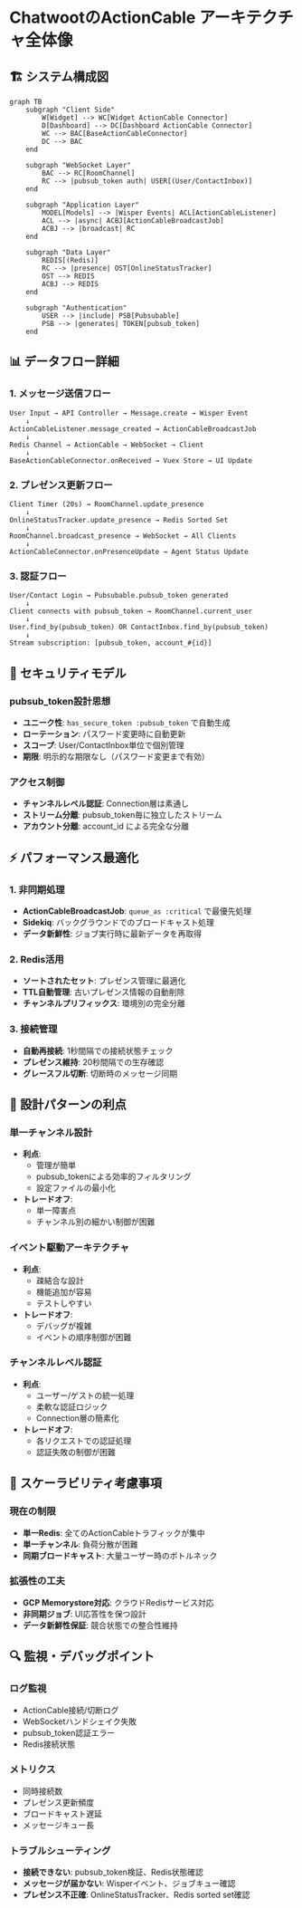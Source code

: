 # ChatwootのActionCable アーキテクチャ全体像

## 🏗️ システム構成図

```mermaid
graph TB
    subgraph "Client Side"
        W[Widget] --> WC[Widget ActionCable Connector]
        D[Dashboard] --> DC[Dashboard ActionCable Connector]
        WC --> BAC[BaseActionCableConnector]
        DC --> BAC
    end
    
    subgraph "WebSocket Layer"
        BAC --> RC[RoomChannel]
        RC --> |pubsub_token auth| USER[(User/ContactInbox)]
    end
    
    subgraph "Application Layer"
        MODEL[Models] --> |Wisper Events| ACL[ActionCableListener]
        ACL --> |async| ACBJ[ActionCableBroadcastJob]
        ACBJ --> |broadcast| RC
    end
    
    subgraph "Data Layer"
        REDIS[(Redis)]
        RC --> |presence| OST[OnlineStatusTracker]
        OST --> REDIS
        ACBJ --> REDIS
    end
    
    subgraph "Authentication"
        USER --> |include| PSB[Pubsubable]
        PSB --> |generates| TOKEN[pubsub_token]
    end
```

## 📊 データフロー詳細

### 1. メッセージ送信フロー
```
User Input → API Controller → Message.create → Wisper Event
    ↓
ActionCableListener.message_created → ActionCableBroadcastJob
    ↓
Redis Channel → ActionCable → WebSocket → Client
    ↓
BaseActionCableConnector.onReceived → Vuex Store → UI Update
```

### 2. プレゼンス更新フロー
```
Client Timer (20s) → RoomChannel.update_presence
    ↓
OnlineStatusTracker.update_presence → Redis Sorted Set
    ↓
RoomChannel.broadcast_presence → WebSocket → All Clients
    ↓
ActionCableConnector.onPresenceUpdate → Agent Status Update
```

### 3. 認証フロー
```
User/Contact Login → Pubsubable.pubsub_token generated
    ↓
Client connects with pubsub_token → RoomChannel.current_user
    ↓
User.find_by(pubsub_token) OR ContactInbox.find_by(pubsub_token)
    ↓
Stream subscription: [pubsub_token, account_#{id}]
```

## 🔐 セキュリティモデル

### pubsub_token設計思想
- **ユニーク性**: `has_secure_token :pubsub_token` で自動生成
- **ローテーション**: パスワード変更時に自動更新
- **スコープ**: User/ContactInbox単位で個別管理
- **期限**: 明示的な期限なし（パスワード変更まで有効）

### アクセス制御
- **チャンネルレベル認証**: Connection層は素通し
- **ストリーム分離**: pubsub_token毎に独立したストリーム
- **アカウント分離**: account_id による完全な分離

## ⚡ パフォーマンス最適化

### 1. 非同期処理
- **ActionCableBroadcastJob**: `queue_as :critical` で最優先処理
- **Sidekiq**: バックグラウンドでのブロードキャスト処理
- **データ新鮮性**: ジョブ実行時に最新データを再取得

### 2. Redis活用
- **ソートされたセット**: プレゼンス管理に最適化
- **TTL自動管理**: 古いプレゼンス情報の自動削除
- **チャンネルプリフィックス**: 環境別の完全分離

### 3. 接続管理
- **自動再接続**: 1秒間隔での接続状態チェック
- **プレゼンス維持**: 20秒間隔での生存確認
- **グレースフル切断**: 切断時のメッセージ同期

## 🎯 設計パターンの利点

### 単一チャンネル設計
- **利点**: 
  - 管理が簡単
  - pubsub_tokenによる効率的フィルタリング
  - 設定ファイルの最小化
- **トレードオフ**: 
  - 単一障害点
  - チャンネル別の細かい制御が困難

### イベント駆動アーキテクチャ
- **利点**:
  - 疎結合な設計
  - 機能追加が容易
  - テストしやすい
- **トレードオフ**:
  - デバッグが複雑
  - イベントの順序制御が困難

### チャンネルレベル認証
- **利点**:
  - ユーザー/ゲストの統一処理
  - 柔軟な認証ロジック
  - Connection層の簡素化
- **トレードオフ**:
  - 各リクエストでの認証処理
  - 認証失敗の制御が困難

## 🚀 スケーラビリティ考慮事項

### 現在の制限
- **単一Redis**: 全てのActionCableトラフィックが集中
- **単一チャンネル**: 負荷分散が困難
- **同期ブロードキャスト**: 大量ユーザー時のボトルネック

### 拡張性の工夫
- **GCP Memorystore対応**: クラウドRedisサービス対応
- **非同期ジョブ**: UI応答性を保つ設計
- **データ新鮮性保証**: 競合状態での整合性維持

## 🔍 監視・デバッグポイント

### ログ監視
- ActionCable接続/切断ログ
- WebSocketハンドシェイク失敗
- pubsub_token認証エラー
- Redis接続状態

### メトリクス
- 同時接続数
- プレゼンス更新頻度
- ブロードキャスト遅延
- メッセージキュー長

### トラブルシューティング
- **接続できない**: pubsub_token検証、Redis状態確認
- **メッセージが届かない**: Wisperイベント、ジョブキュー確認
- **プレゼンス不正確**: OnlineStatusTracker、Redis sorted set確認